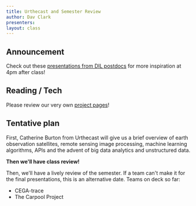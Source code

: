 ```yaml
---
title: Urthecast and Semester Review
author: Dav Clark
presenters:
layout: class
---
```


## Announcement

Check out these [presentations from DIL
postdocs](http://dil.berkeley.edu/event/development-engineering-lessons-from-the-dil-postdocs/)
for more inspiration at 4pm after class!

## Reading / Tech

Please review our very own [project pages](/projects.html)!

## Tentative plan

First, Catherine Burton from Urthecast will give us a brief overview of earth
observation satellites, remote sensing image processing, machine learning
algorithms, APIs and the advent of big data analytics and unstructured data.

**Then we'll have class review!**

Then, we'll have a lively review of the semester. If a team can't make it for
the final presentations, this is an alternative date. Teams on deck so far:

- CEGA-trace
- The Carpool Project

